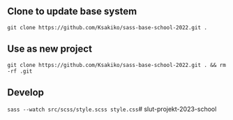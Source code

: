 
## Clone to update base system
`git clone https://github.com/Ksakiko/sass-base-school-2022.git .`
## Use as new project
`git clone https://github.com/Ksakiko/sass-base-school-2022.git . && rm -rf .git`

## Develop
`sass --watch src/scss/style.scss style.css`# slut-projekt-2023-school
